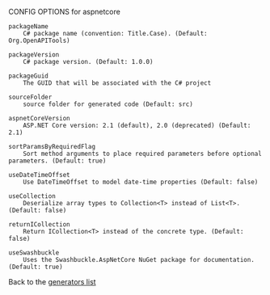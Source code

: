 CONFIG OPTIONS for aspnetcore

    packageName
        C# package name (convention: Title.Case). (Default: Org.OpenAPITools)

    packageVersion
        C# package version. (Default: 1.0.0)

    packageGuid
        The GUID that will be associated with the C# project

    sourceFolder
        source folder for generated code (Default: src)

    aspnetCoreVersion
        ASP.NET Core version: 2.1 (default), 2.0 (deprecated) (Default: 2.1)

    sortParamsByRequiredFlag
        Sort method arguments to place required parameters before optional parameters. (Default: true)

    useDateTimeOffset
        Use DateTimeOffset to model date-time properties (Default: false)

    useCollection
        Deserialize array types to Collection<T> instead of List<T>. (Default: false)

    returnICollection
        Return ICollection<T> instead of the concrete type. (Default: false)

    useSwashbuckle
        Uses the Swashbuckle.AspNetCore NuGet package for documentation. (Default: true)

Back to the [generators list](README.md)
